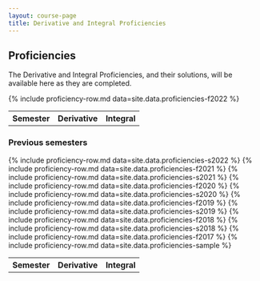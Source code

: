 ```yaml
---
layout: course-page
title: Derivative and Integral Proficiencies
---
```


## Proficiencies

The Derivative and Integral Proficiencies, and their solutions, will be available here as they are completed.  
<div class="x-scroll">
<table class="asst-table">
<tr><th>Semester</th><th>Derivative</th><th>Integral</th></tr>
	{% include proficiency-row.md data=site.data.proficiencies-f2022 %}
</table>
</div>	

### Previous semesters

<div class="x-scroll">
<table class="asst-table">
<tr><th>Semester</th><th>Derivative</th><th>Integral</th></tr>
	{% include proficiency-row.md data=site.data.proficiencies-s2022 %}
	{% include proficiency-row.md data=site.data.proficiencies-f2021 %}
	{% include proficiency-row.md data=site.data.proficiencies-s2021 %}
	{% include proficiency-row.md data=site.data.proficiencies-f2020 %}
	{% include proficiency-row.md data=site.data.proficiencies-s2020 %}
	{% include proficiency-row.md data=site.data.proficiencies-f2019 %}
	{% include proficiency-row.md data=site.data.proficiencies-s2019 %}
	{% include proficiency-row.md data=site.data.proficiencies-f2018 %}
	{% include proficiency-row.md data=site.data.proficiencies-s2018 %}
	{% include proficiency-row.md data=site.data.proficiencies-f2017 %}
	{% include proficiency-row.md data=site.data.proficiencies-sample %}
</table>
</div>

